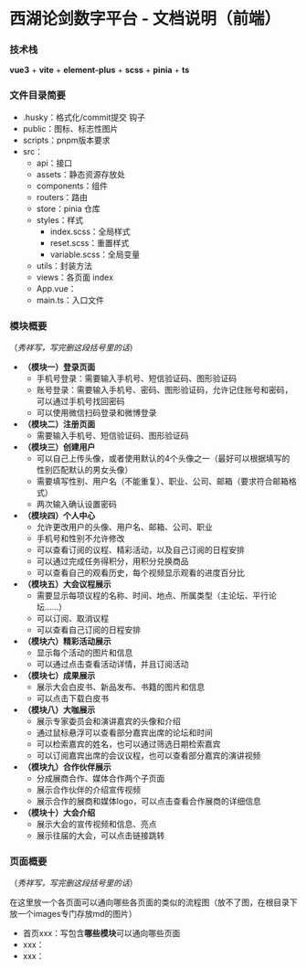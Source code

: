 # 西湖论剑数字平台 - 文档说明（前端）

### 技术栈

**vue3** + **vite** + **element-plus** + **scss** + **pinia** + **ts**

### 文件目录简要

- .husky：格式化/commit提交 钩子
- public：图标、标志性图片
- scripts：pnpm版本要求
- src：
  - api：接口
  - assets：静态资源存放处
  - components：组件
  - routers：路由
  - store：pinia 仓库
  - styles：样式
    - index.scss：全局样式
    - reset.scss：重置样式
    - variable.scss：全局变量
  - utils：封装方法
  - views：各页面 index
  - App.vue：
  - main.ts：入口文件

### 模块概要

（_秀祥写，写完删这段括号里的话_）

- **（模块一）登录页面**
  - 手机号登录：需要输入手机号、短信验证码、图形验证码
  - 账号登录：需要输入手机号、密码、图形验证码，允许记住账号和密码，可以通过手机号找回密码
  - 可以使用微信扫码登录和微博登录
- **（模块二）注册页面**
  - 需要输入手机号、短信验证码、图形验证码
- **（模块三）创建用户**
  - 可以自己上传头像，或者使用默认的4个头像之一（最好可以根据填写的性别匹配默认的男女头像）
  - 需要填写性别、用户名（不能重复）、职业、公司、邮箱（要求符合邮箱格式）
  - 两次输入确认设置密码
- **（模块四）个人中心**
  - 允许更改用户的头像、用户名、邮箱、公司、职业
  - 手机号和性别不允许修改
  - 可以查看订阅的议程、精彩活动，以及自己订阅的日程安排
  - 可以通过完成任务得积分，用积分兑换商品
  - 可以查看自己的观看历史，每个视频显示观看的进度百分比
- **（模块五）大会议程展示**
  - 需要显示每项议程的名称、时间、地点、所属类型（主论坛、平行论坛……）
  - 可以订阅、取消议程
  - 可以查看自己订阅的日程安排
- **（模块六）精彩活动展示**
  - 显示每个活动的图片和信息
  - 可以通过点击查看活动详情，并且订阅活动
- **（模块七）成果展示**
  - 展示大会白皮书、新品发布、书籍的图片和信息
  - 可以点击下载白皮书
- **（模块八）大咖展示**
  - 展示专家委员会和演讲嘉宾的头像和介绍
  - 通过鼠标悬浮可以查看部分嘉宾出席的论坛和时间
  - 可以检索嘉宾的姓名，也可以通过筛选日期检索嘉宾
  - 可以订阅嘉宾出席的会议议程，也可以查看部分嘉宾的演讲视频
- **（模块九）合作伙伴展示**
  - 分成展商合作、媒体合作两个子页面
  - 展示合作伙伴的介绍宣传视频
  - 展示合作的展商和媒体logo，可以点击查看合作展商的详细信息
- **（模块十）大会介绍**
  - 展示大会的宣传视频和信息、亮点
  - 展示往届的大会，可以点击链接跳转

### 页面概要

（_秀祥写，写完删这段括号里的话_）

在这里放一个各页面可以通向哪些各页面的类似的流程图（放不了图，在根目录下放一个images专门存放md的图片）

- 首页xxx：写包含**哪些模块**可以通向哪些页面
- xxx：
- xxx：
